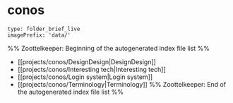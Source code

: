 # conos
```ccard
type: folder_brief_live
imagePrefix: 'data/'
```
%% Zoottelkeeper: Beginning of the autogenerated index file list  %%
-  [[projects/conos/DesignDesign|DesignDesign]]
-  [[projects/conos/Interesting tech|Interesting tech]]
-  [[projects/conos/Login system|Login system]]
-  [[projects/conos/Terminology|Terminology]]
%% Zoottelkeeper: End of the autogenerated index file list  %%
